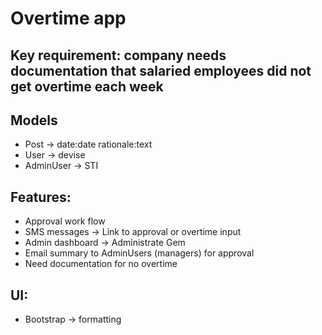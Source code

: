 
# Overtime app

## Key requirement: company needs documentation that salaried employees did not get overtime each week

## Models
- Post -> date:date rationale:text
- User -> devise
- AdminUser -> STI

## Features:
- Approval work flow
- SMS messages -> Link to approval or overtime input
- Admin dashboard -> Administrate Gem
- Email summary to AdminUsers (managers) for approval
- Need documentation for no overtime
## UI:
- Bootstrap -> formatting
